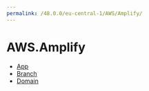 ```yaml
---
permalink: /48.0.0/eu-central-1/AWS/Amplify/
---
```


# AWS.Amplify



* [App](App.md)
* [Branch](Branch.md)
* [Domain](Domain.md)